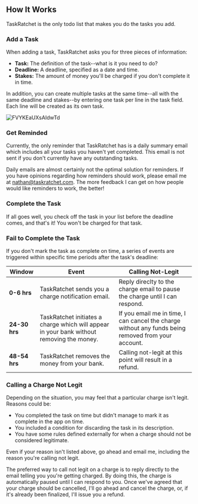 ## How It Works

TaskRatchet is the only todo list that makes you do the tasks you add. 

### Add a Task

When adding a task, TaskRatchet asks you for three pieces of information:

- **Task:** The definition of the task--what is it you need to do?
- **Deadline:** A deadline, specified as a date and time.
- **Stakes:** The amount of money you'll be charged if you don't complete it in time.

In addition, you can create multiple tasks at the same time--all with the same deadline and stakes--by entering one task per line 
in the task field. Each line will be created as its own task.

![FVYKEaUXsAIdwTd](https://user-images.githubusercontent.com/4655422/179230689-1a697e39-5cef-49ad-b854-aa1b463b2516.jpeg)

### Get Reminded

Currently, the only reminder that TaskRatchet has is a daily summary email which includes all your tasks you haven't yet
completed. This email is not sent if you don't currently have any outstanding tasks.

Daily emails are almost certainly not the optimal solution for reminders. If you have opinions regarding how reminders should work,
please email me at nathan@taskratchet.com. The more feedback I can get on how people would like reminders to work, the better!

### Complete the Task

If all goes well, you check off the task in your list before the deadline comes, and that's it! You won't be charged
for that task.

### Fail to Complete the Task

If you don't mark the task as complete on time, a series of events are triggered within specific time periods after the task's deadline:

Window        | Event | Calling Not-Legit
--------------|-------|-------------------
**0-6 hrs**   | TaskRatchet sends you a charge notification email. | Reply direclty to the charge email to pause the charge until I can respond.
**24-30 hrs** | TaskRatchet initiates a charge which will appear in your bank without removing the money. | If you email me in time, I can cancel the charge without any funds being removed from your account.
**48-54 hrs** | TaskRatchet removes the money from your bank. | Calling not-legit at this point will result in a refund.

### Calling a Charge Not Legit

Depending on the situation, you may feel that a particular charge isn't legit. Reasons could be:

- You completed the task on time but didn't manage to mark it as complete in the app on time.
- You included a condition for discarding the task in its description.
- You have some rules defined externally for when a charge should not be considered legitimate.

Even if your reason isn't listed above, go ahead and email me, including the reason you're calling not legit.

The preferred way to call not legit on a charge is to reply directly to the email telling you you're getting charged. By
doing this, the charge is automatically paused until I can respond to you. Once we've agreed that your charge should be
cancelled, I'll go ahead and cancel the charge, or, if it's already been finalized, I'll issue you a refund.
